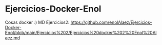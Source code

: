 # Ejercicios-Docker-Enol
Cosas docker :)
MD Ejercicios2: https://github.com/enolAlaez/Ejercicios-Docker-Enol/blob/main/Ejercicios%202/Ejercicios%20docker%202%20Enol%20Alaez.md

